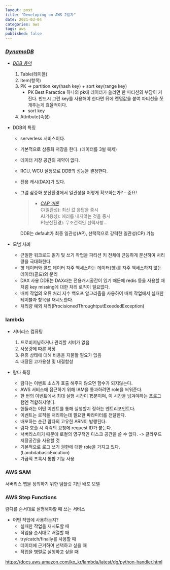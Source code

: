 ```yaml
---
layout: post
title: "Developing on AWS 2일차"
date: 2021-03-04
categories: aws
tags: aws
published: false
---
```


### [*DynamoDB*](https://docs.aws.amazon.com/ko_kr/amazondynamodb/latest/developerguide/Introduction.html)
- [*DDB 용어*](https://docs.aws.amazon.com/ko_kr/amazondynamodb/latest/developerguide/HowItWorks.CoreComponents.html)
    1. Table(테이블)
    1. Item(항목)
    1. PK -> partition key(hash key) + sort key(range key)
        - PK Best Paractice
            하나의 pk에 데이터가 쏠리면 한 파티션의 부담이 커진다. 반드시 그런 key를 사용해야 한다면 뒤에 랜덤값을 붙여 파티션을 쪼개주는게 효율적이다.
        - sort key
    1. Attribute(속성)

- DDB의 특징
    - serverless 서비스이다.
    - 기본적으로 삼중화 저장을 한다. (데이터를 3벌 복제)
    - 데이터 저장 공간의 제약이 없다.
    - RCU, WCU 설정으로 DDB의 성능을 결정한다.
    - 전용 캐시(DAX)가 있다.
    - 그럼 삼중화 분산환경에서 일관성을 어떻게 확보하는가? - 중요!
        >* [*CAP 이론*](https://itwiki.kr/w/CAP_%EC%9D%B4%EB%A1%A0)  
        C(일관성): 최신 값 응답을 중시  
        A(가용성): 에러를 내지않는 것을 중시  
        P(분산환경): 무조건적인 선택사항...

        DDB는 default가 최종 일관성(AP), 선택적으로 강력한 일관성(CP) 가능

- 모범 사례
    - 균일한 워크로드
        읽기 및 쓰기 작업을 파티션 키 전체에 균등하게 분산하여 처리량을 극대화한다.
    - 핫 데이터와 콜드 데이터
        자주 액세스하는 데이터(핫)를 자주 액세스하지 않는 데이터(콜드)와 분리
    - DAX 사용
        DDB는 DAX라는 전용캐시공간이 있기 때문에 redis 등을 사용할 때처럼 key missing에 대한 처리 로직이 필요없다.
    - 배치 작업의 오류 처리
        지수 백오프 알고리즘을 사용하여 배치 작업에서 실패한 테이블과 항목을 재시도한다.
    - 처리량 예외 처리(ProcisionedThroughtputExeededException)

### lambda
- 서버리스 컴퓨팅
    1. 프로비저닝하거나 관리할 서버가 없음
    1. 사용량에 따른 확장
    1. 유휴 상태에 대해 비용을 지불할 필요가 없음
    1. 내장된 고가용성 및 내결함성

- 람다 특징
    - 람다는 이벤트 소스가 호출 해주지 않으면 함수가 되지않는다.
    - AWS 서비스에 접근하기 위해 IAM을 통과하려면 role을 씌워준다.
    - 한 번의 이벤트에서 최대 실행 시간이 15분이며, 이 시간을 넘겨야하는 프로그램엔 적합하지않다.
    - 핸들러는 어떤 이벤트를 통해 실행할지 정하는 엔트리포인트다.
    - 이벤트는 로직을 처리하는데 필요한 파라미터를 전달한다.
    - 배포하는 순간 람다의 고유한 ARN이 발행된다.
    - 람다 호출 시 각각의 요청에 request ID가 붙는다.
    - 서버리스이기 때문에 로컬의 영구적인 디스크 공간을 쓸 수 없다. -> 클라우드 저장공간을 사용할 것
    - 기본적으로 로그 쓰기 권한에 대한 role을 가지고 있다. (LambdabasicExcution)
    - 가급적 프록시 통합 기능 사용

### AWS SAM
서버리스 앱을 정의하기 위한 템플릿 기반 배포 모델

### AWS Step Functions
람다를 순서대로 실행해야할 때 쓰는 서비스
- 어떤 작업에 사용하는지?
    - 실패한 작업을 재시도할 때
    - 작업을 순서대로 배열할 때
    - try/catch/finally를 사용할 때
    - 데이터에 근거하여 선택하고 싶을 때
    - 작업을 병렬로 실행하고 싶을 때

https://docs.aws.amazon.com/ko_kr/lambda/latest/dg/python-handler.html